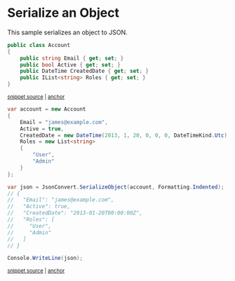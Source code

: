 # Serialize an Object

This sample serializes an object to JSON.

<!-- snippet: SerializeObjectTypes -->
<a id='snippet-serializeobjecttypes'></a>
```cs
public class Account
{
    public string Email { get; set; }
    public bool Active { get; set; }
    public DateTime CreatedDate { get; set; }
    public IList<string> Roles { get; set; }
}
```
<sup><a href='/src/Tests/Documentation/Samples/Serializer/SerializeObject.cs#L28-L36' title='Snippet source file'>snippet source</a> | <a href='#snippet-serializeobjecttypes' title='Start of snippet'>anchor</a></sup>
<!-- endSnippet -->

<!-- snippet: SerializeObjectUsage -->
<a id='snippet-serializeobjectusage'></a>
```cs
var account = new Account
{
    Email = "james@example.com",
    Active = true,
    CreatedDate = new DateTime(2013, 1, 20, 0, 0, 0, DateTimeKind.Utc),
    Roles = new List<string>
    {
        "User",
        "Admin"
    }
};

var json = JsonConvert.SerializeObject(account, Formatting.Indented);
// {
//   "Email": "james@example.com",
//   "Active": true,
//   "CreatedDate": "2013-01-20T00:00:00Z",
//   "Roles": [
//     "User",
//     "Admin"
//   ]
// }

Console.WriteLine(json);
```
<sup><a href='/src/Tests/Documentation/Samples/Serializer/SerializeObject.cs#L41-L66' title='Snippet source file'>snippet source</a> | <a href='#snippet-serializeobjectusage' title='Start of snippet'>anchor</a></sup>
<!-- endSnippet -->
